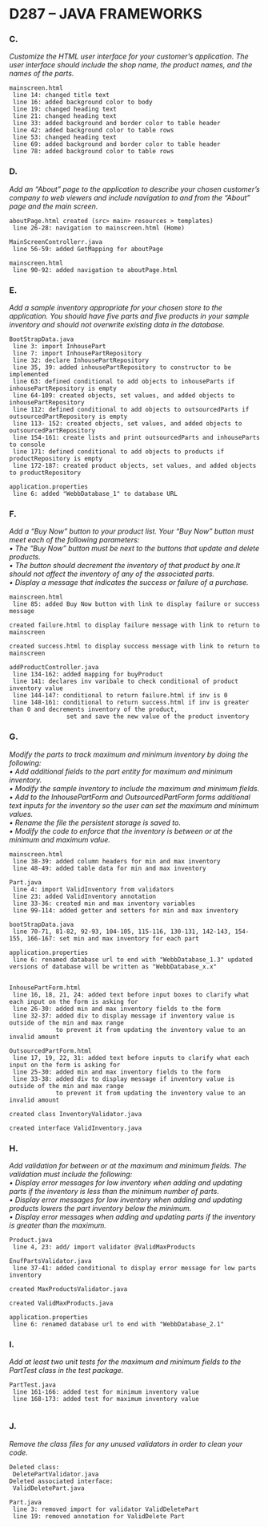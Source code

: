   
# D287 – JAVA FRAMEWORKS


### C.

*Customize the HTML user interface for your customer’s application. The user interface should include the
shop name, the product names, and the names of the parts.*
```
mainscreen.html 
 line 14: changed title text
 line 16: added background color to body
 line 19: changed heading text
 line 21: changed heading text
 line 33: added background and border color to table header
 line 42: added background color to table rows
 line 53: changed heading text
 line 69: added background and border color to table header 
 line 78: added background color to table rows
```

### D.

*Add an “About” page to the application to describe your chosen customer’s company to web viewers and
include navigation to and from the “About” page and the main screen.*
```
aboutPage.html created (src> main> resources > templates) 
 line 26-28: navigation to mainscreen.html (Home) 
 
MainScreenControllerr.java
 line 56-59: added GetMapping for aboutPage
 
mainscreen.html
 line 90-92: added navigation to aboutPage.html
```

### E.

*Add a sample inventory appropriate for your chosen store to the application. You should have five parts
and five products in your sample inventory and should not overwrite existing data in the database.*
```
BootStrapData.java
 line 3: import InhousePart
 line 7: import InhousePartRepository
 line 32: declare InhousePartRepository
 line 35, 39: added inhousePartRepository to constructor to be implemented
 line 63: defined conditional to add objects to inhouseParts if inhousePartRepository is empty
 line 64-109: created objects, set values, and added objects to inhousePartRepository 
 line 112: defined conditional to add objects to outsourcedParts if outsourcedPartRepository is empty
 line 113- 152: created objects, set values, and added objects to outsourcedPartRepository 
 line 154-161: create lists and print outsourcedParts and inhouseParts to console
 line 171: defined conditional to add objects to products if productRepository is empty
 line 172-187: created product objects, set values, and added objects to productRepository
 
application.properties
 line 6: added "WebbDatabase_1" to database URL
```

### F.
*Add a “Buy Now” button to your product list. Your “Buy Now” button must meet each of the following
parameters:  
• The “Buy Now” button must be next to the buttons that update and delete products.  
• The button should decrement the inventory of that product by one.It should not affect the inventory
of any of the associated parts.  
• Display a message that indicates the success or failure of a purchase.*
```
mainscreen.html
 line 85: added Buy Now button with link to display failure or success message

created failure.html to display failure message with link to return to mainscreen

created success.html to display success message with link to return to mainscreen

addProductController.java
 line 134-162: added mapping for buyProduct
 line 141: declares inv varibale to check conditional of product inventory value
 line 144-147: conditional to return failure.html if inv is 0
 line 148-161: conditional to return success.html if inv is greater than 0 and decrements inventory of the product,
                set and save the new value of the product inventory
```

### G.
*Modify the parts to track maximum and minimum inventory by doing the following:  
• Add additional fields to the part entity for maximum and minimum inventory.  
• Modify the sample inventory to include the maximum and minimum fields.  
• Add to the InhousePartForm and OutsourcedPartForm forms additional text inputs for the inventory
so the user can set the maximum and minimum values.  
• Rename the file the persistent storage is saved to.  
• Modify the code to enforce that the inventory is between or at the minimum and maximum value.*
```
mainscreen.html
 line 38-39: added column headers for min and max inventory
 line 48-49: added table data for min and max inventory
 
Part.java 
 line 4: import ValidInventory from validators
 line 23: added ValidInventory annotation
 line 33-36: created min and max inventory variables
 line 99-114: added getter and setters for min and max inventory

bootStrapData.java
 line 70-71, 81-82, 92-93, 104-105, 115-116, 130-131, 142-143, 154-155, 166-167: set min and max inventory for each part
 
application.properties
 line 6: renamed database url to end with "WebbDatabase_1.3" updated versions of database will be written as "WebbDatabase_x.x"
         

InhousePartForm.html
 line 16, 18, 21, 24: added text before input boxes to clarify what each input on the form is asking for
 line 26-30: added min and max inventory fields to the form
 line 32-37: added div to display message if inventory value is outside of the min and max range
             to prevent it from updating the inventory value to an invalid amount
 
OutsourcedPartForm.html
 line 17, 19, 22, 31: added text before inputs to clarify what each input on the form is asking for
 line 25-30: added min and max inventory fields to the form
 line 33-38: added div to display message if inventory value is outside of the min and max range
             to prevent it from updating the inventory value to an invalid amount
 
created class InventoryValidator.java 

created interface ValidInventory.java  
```

### H.

*Add validation for between or at the maximum and minimum fields. The validation must include the
following:  
• Display error messages for low inventory when adding and updating parts if the inventory is less than
the minimum number of parts.  
• Display error messages for low inventory when adding and updating products lowers the part
inventory below the minimum.  
• Display error messages when adding and updating parts if the inventory is greater than the maximum.*
```
Product.java
 line 4, 23: add/ import validator @ValidMaxProducts
 
EnufPartsValidator.java
 line 37-41: added conditional to display error message for low parts inventory 

created MaxProductsValidator.java

created ValidMaxProducts.java

application.properties
 line 6: renamed database url to end with "WebbDatabase_2.1"
```

### I.

*Add at least two unit tests for the maximum and minimum fields to the PartTest class in the test package.*
```
PartTest.java
 line 161-166: added test for minimum inventory value
 line 168-173: added test for maximum inventory value
 
```
### J.

*Remove the class files for any unused validators in order to clean your code.*
```
Deleted class: 
 DeletePartValidator.java 
Deleted associated interface:  
 ValidDeletePart.java 
 
Part.java 
 line 3: removed import for validator ValidDeletePart 
 line 19: removed annotation for ValidDelete Part 
 
```
